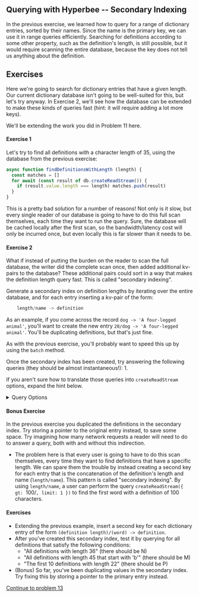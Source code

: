 ## Querying with Hyperbee -- Secondary Indexing
In the previous exercise, we learned how to query for a range of dictionary entries, sorted by their names. Since the name is the primary key, we can use it in range queries efficiently. Searching for definitions according to some other property, such as the definition's length, is still possible, but it would require scanning the entire database, because the key does not tell us anything about the definition.

## Exercises

Here we're going to search for dictionary entries that have a given length. Our current dictionary database isn't going to be well-suited for this, but let's try anyway. In Exercise 2, we'll see how the database can be extended to make these kinds of queries fast (hint: it will require adding a lot more keys).

We'll be extending the work you did in Problem 11 here.

#### Exercise 1

Let's try to find all definitions with a character length of 35, using the database from the previous exercise:

```js
async function findDefinitionsWithLength (length) {
  const matches = []
  for await (const result of db.createReadStream()) {
    if (result.value.length === length) matches.push(result)
  }
}
```

This is a pretty bad solution for a number of reasons! Not only is it slow, but every single reader of our database is going to have to do this full scan themselves, each time they want to run the query. Sure, the database will be cached locally after the first scan, so the bandwidth/latency cost will only be incurred once, but even locally this is far slower than it needs to be.

#### Exercise 2

What if instead of putting the burden on the reader to scan the full database, the writer did the complete scan once, then added additional kv-pairs to the database? These additional pairs could sort in a way that makes the definition length query fast. This is called "secondary indexing".

Generate a secondary index on definition lengths by iterating over the entire database, and for each entry inserting a kv-pair of the form:
```js
    length/name -> definition
```

As an example, if you come across the record `dog -> 'A four-legged animal'`, you'll want to create the new entry `20/dog -> 'A four-legged animal'`. You'll be duplicating definitions, but that's just fine.

As with the previous exercise, you'll probably want to speed this up by using the `batch` method.

Once the secondary index has been created, try answering the following queries (they should be almost instantaneous!):
1. 

If you aren't sure how to translate those queries into `createReadStream` options, expand the hint below.

<details>
    <summary>Query Options</summary>


</details>

#### Bonus Exercise

In the previous exercise you duplicated the definitions in the secondary index. Try storing a pointer to the original entry instead, to save some space. Try imagining how many network requests a reader will need to do to answer a query, both with and without this indirection.


* The problem here is that every user is going to have to do this scan themselves, every time they want to find definitions that have a specific length. We can spare them the trouble by instead creating a second key for each entry that is the concatenation of the definition's length and name (`length/name`). This pattern is called "secondary indexing". By using `length/name`, a user can perform the query `createReadStream({ gt: `100/`, limit: 1 })` to find the first word with a definition of 100 characters.

#### Exercises
 * Extending the previous example, insert a second key for each dictionary entry of the form `(definition length)/(word) -> definition`.
 * After you've created this secondary index, test it by querying for all definitions that satisfy the following conditions:
     * "All definitions with length 36" (there should be N)
     * "All definitions with length 45 that start with 'b'" (there should be M)
     * "The first 10 definitions with length 22" (there should be P)
* (Bonus) So far, you've been duplicating values in the secondary index. Try fixing this by storing a pointer to the primary entry instead.

[Continue to problem 13](13.md)
